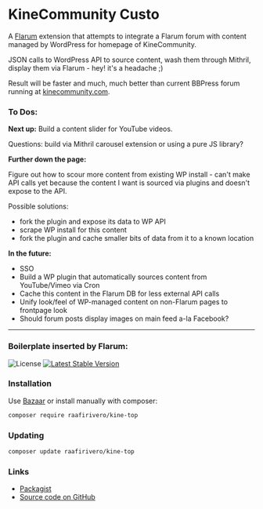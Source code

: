 # KineCommunity Custo

A [Flarum](http://flarum.org) extension that attempts to integrate a Flarum forum with content managed by WordPress for homepage of KineCommunity.

JSON calls to WordPress API to source content, wash them through Mithril, display them via Flarum - hey! it's a headache ;)

Result will be faster and much, much better than current BBPress forum running at [kinecommunity.com](https://kinecommunity.com/).

### To Dos:

**Next up:** Build a content slider for YouTube videos.

Questions: build via Mithril carousel extension or using a pure JS library?

**Further down the page:** 

Figure out how to scour more content from existing WP install - can't make API calls yet
because the content I want is sourced via plugins and doesn't expose to the API.

Possible solutions: 
- fork the plugin and expose its data to WP API
- scrape WP install for this content
- fork the plugin and cache smaller bits of data from it to a known location

**In the future:**

- SSO
- Build a WP plugin that automatically sources content from YouTube/Vimeo via Cron
- Cache this content in the Flarum DB for less external API calls
- Unify look/feel of WP-managed content on non-Flarum pages to frontpage look
- Should forum posts display images on main feed a-la Facebook?


---
### Boilerplate inserted by Flarum:


![License](https://img.shields.io/badge/license-MIT-blue.svg) [![Latest Stable Version](https://img.shields.io/packagist/v/raafirivero/kine-top.svg)](https://packagist.org/packages/raafirivero/kine-top)

### Installation

Use [Bazaar](https://discuss.flarum.org/d/5151-flagrow-bazaar-the-extension-marketplace) or install manually with composer:

```sh
composer require raafirivero/kine-top
```

### Updating

```sh
composer update raafirivero/kine-top
```

### Links

- [Packagist](https://packagist.org/packages/raafirivero/kine-top)
- [Source code on GitHub](https://github.com/raafirivero/kine-top)